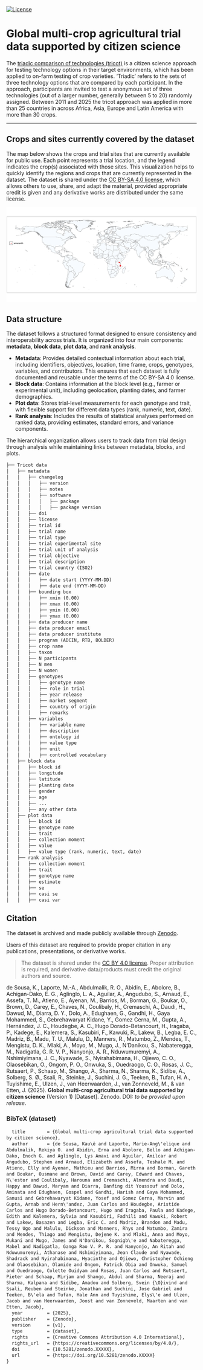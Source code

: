 <!-- badges: start -->
[![License](https://img.shields.io/badge/license%20-%20CC%20BY%20SA%204.0%20-%20%233182bd)](https://creativecommons.org/licenses/by-sa/4.0/) 
<!-- badges: end --> 

# Global multi-crop agricultural trial data supported by citizen science

The [triadic comparison of technologies (tricot)](https://doi.org/10.1007/s13593-023-00937-1) is a citizen science approach for testing technology options in their target environments, which has been applied to on-farm testing of crop varieties. ‘Triadic’ refers to the sets of three technology options that are compared by each participant. In the approach, participants are invited to test a anonymous set of three technologies (out of a larger number, generally between 5 to 20) randomly assigned. Between 2011 and 2025 the tricot approach was applied in more than 25 countries in across Africa, Asia, Europe and Latin America with more than 30 crops.

---

## Crops and sites currently covered by the dataset

The map below shows the crops and trial sites that are currently available for public use. Each point represents a trial location, and the legend indicates the crop(s) associated with those sites. This visualization helps to quickly identify the regions and crops that are currently represented in the dataset.  The dataset is shared under the [CC BY-SA 4.0 license](https://creativecommons.org/licenses/by-sa/4.0/legalcode.en), which allows others to use, share, and adapt the material, provided appropriate credit is given and any derivative works are distributed under the same license.


![Trial map](docs/trial-locations.png)

## Data structure

The dataset follows a structured format designed to ensure consistency and interoperability across trials. It is organized into four main components: **metadata**, **block data**, **plot data**, and **rank analysis**.  

- **Metadata**: Provides detailed contextual information about each trial, including identifiers, objectives, location, time frame, crops, genotypes, variables, and contributors. This ensures that each dataset is fully documented and reusable under the terms of the CC BY-SA 4.0 license.  
- **Block data**: Contains information at the block level (e.g., farmer or experimental unit), including geolocation, planting dates, and farmer demographics.  
- **Plot data**: Stores trial-level measurements for each genotype and trait, with flexible support for different data types (rank, numeric, text, date).  
- **Rank analysis**: Includes the results of statistical analyses performed on ranked data, providing estimates, standard errors, and variance components.  

The hierarchical organization allows users to track data from trial design through analysis while maintaining links between metadata, blocks, and plots.  

``` text
├── Tricot data 
│   ├── metadata
│   │   ├── changelog
│   │   │   ├── version
│   │   │   ├── notes
│   │   |   ├── software
│   │   │   │   ├── package
│   │   │   │   ├── package version
│   │   ├── doi
│   │   ├── license
│   │   ├── trial id
│   │   ├── trial name
│   │   ├── trial type
│   │   ├── trial experimental site
│   │   ├── trial unit of analysis
│   │   ├── trial objective
│   │   ├── trial description
│   │   ├── trial country (ISO2)
│   │   ├── date
│   │   │   ├── date start (YYYY-MM-DD)
│   │   │   ├── date end (YYYY-MM-DD)
│   │   ├── bounding box
│   │   │   ├── xmin (0.00)
│   │   │   ├── xmax (0.00)
│   │   │   ├── ymin (0.00)
│   │   │   ├── ymax (0.00)
│   │   ├── data producer name
│   │   ├── data producer email
│   │   ├── data producer institute
│   │   ├── program (ADCIN, RTB, BOLDER)
│   │   ├── crop name
│   │   ├── taxon
│   │   ├── N participants
│   │   ├── N men
│   │   ├── N women
│   │   ├── genotypes
│   │   │   ├── genotype name
│   │   │   ├── role in trial
│   │   │   ├── year release
│   │   │   ├── market segment
│   │   │   ├── country of origin
│   │   │   ├── remarks
│   │   ├── variables
│   │   │   ├── variable name
│   │   │   ├── description
│   │   │   ├── ontology id
│   │   │   ├── value type
│   │   │   ├── unit
│   │   │   ├── controlled vocabulary
│   ├── block data
│   │   ├── block id
│   │   ├── longitude
│   │   ├── latitude
│   │   ├── planting date
│   │   ├── gender
│   │   ├── age
│   │   ├── ...
│   │   ├── any other data
│   ├── plot data
│   │   ├── block id
│   │   ├── genotype name
│   │   ├── trait
│   │   ├── collection moment 
│   │   ├── value
│   │   ├── value type (rank, numeric, text, date)
│   ├── rank analysis
│   │   ├── collection moment
│   │   ├── trait
│   │   ├── genotype name
│   │   ├── estimate
│   │   ├── se
│   │   ├── casi se
│   │   ├── casi var
```

## Citation

The dataset is archived and made publicly available through [Zenodo](https://zenodo.org/).  

Users of this dataset are required to provide proper citation in any publications, presentations, or derivative works.

> The dataset is shared under the [CC BY 4.0 license](https://creativecommons.org/licenses/by/4.0/). Proper attribution is required, and derivative data/products must credit the original authors and source.


de Sousa, K., Laporte, M.-A., Abdulmalik, R. O., Abidin, E., Abolore, B., Achigan-Dako, E. G., Aglinglo, L. A., Aguilar, A., Angudubo, S., Arnaud, E., Assefa, T. M., Atieno, E., Ayenan, M., Barrios, M., Borman, G., Boukar, O., Brown, D., Carey, E., Chaves, N., Coulibaly, H., Cremaschi, A., Daudi, H., Dawud, M., Diarra, D. Y., Dolo, A., Edughaen, G., Gandhi, H., Gaya Mohammed, S., Gebrehawaryat Kidane, Y., Gomez Cerna, M., Gupta, A., Hernández, J. C., Houdegbe, A. C., Hugo Dorado-Betancourt, H., Iragaba, P., Kadege, E., Kalemera, S., Kasubiri, F., Kawuki, R., Lakew, B., Legba, E. C., Madriz, B., Madu, T. U., Malulu, D., Manners, R., Matumbo, Z., Mendes, T., Mengistu, D. K., Mlaki, A., Moyo, M., Mugo, J., N’Danikou, S., Nabateregga, M., Nadigatla, G. R. V. P., Nanyonjo, A. R., Nduwumuremyi, A., Nshimiyimana, J. C., Nyawade, S., Nyirahabimana, H., Ojiewo, C. O., Olaosebikan, O., Ongom, P. O., Onwuka, S., Ouedraogo, C. O., Rosas, J. C., Rutsaert, P., Schaap, M., Shango, A., Sharma, N., Sharma, K., Sidibe, A., Solberg, S. Ø., Ssali, R., Steinke, J., Suchini, J. G., Teeken, B., Tufan, H. A., Tuyishime, E., Ulzen, J., van Heerwaarden, J., van Zonneveld, M., & van Etten, J. (2025). **Global multi-crop agricultural trial data supported by citizen science** (Version 1) [Dataset]. Zenodo. DOI: _to be provided upon release_.


### BibTeX (dataset)

```@dataset{desousa_2025_global_multicrop_tricot,
  title        = {Global multi-crop agricultural trial data supported by citizen science},
  author       = {de Sousa, Kau\ê and Laporte, Marie-Ang\'elique and Abdulmalik, Rekiya O. and Abidin, Erna and Abolore, Bello and Achigan-Dako, Enoch G. and Aglinglo, Lys Amavi and Aguilar, Amilcar and Angudubo, Stephen and Arnaud, Elizabeth and Assefa, Teshale M. and Atieno, Elly and Ayenan, Mathieu and Barrios, Mirna and Borman, Gareth and Boukar, Ousmane and Brown, David and Carey, Edward and Chaves, N\'estor and Coulibaly, Harouna and Cremaschi, Almendra and Daudi, Happy and Dawud, Maryam and Diarra, Danfing dit Youssouf and Dolo, Aminata and Edughaen, Gospel and Gandhi, Harish and Gaya Mohammed, Sanusi and Gebrehawaryat Kidane, Yosef and Gomez Cerna, Marvin and Gupta, Arnab and Hern\'andez, Juan Carlos and Houdegbe, Aristide Carlos and Hugo Dorado-Betancourt, Hugo and Iragaba, Paula and Kadege, Edith and Kalemera, Sylvia and Kasubiri, Fadhili and Kawuki, Robert and Lakew, Basazen and Legba, Eric C. and Madriz, Brandon and Madu, Tessy Ugo and Malulu, Dickson and Manners, Rhys and Matumbo, Zamira and Mendes, Thiago and Mengistu, Dejene K. and Mlaki, Anna and Moyo, Mukani and Mugo, James and N'Danikou, Sognigb\'e and Nabateregga, Mabel and Nadigatla, Ganga Rao V. P. R. and Nanyonjo, An Ritah and Nduwumuremyi, Athanase and Nshimiyimana, Jean Claude and Nyawade, Shadrack and Nyirahabimana, Hyacinthe and Ojiewo, Christopher Ochieng and Olaosebikan, Olamide and Ongom, Patrick Obia and Onwuka, Samuel and Ouedraogo, Colette Ouidyam and Rosas, Juan Carlos and Rutsaert, Pieter and Schaap, Mirjam and Shango, Abdul and Sharma, Neeraj and Sharma, Kalpana and Sidibe, Amadou and Solberg, Svein {\O}ivind and Ssali, Reuben and Steinke, Jonathan and Suchini, Jose Gabriel and Teeken, B\'ela and Tufan, Hale Ann and Tuyishime, Elys\'e and Ulzen, Jacob and van Heerwaarden, Joost and van Zonneveld, Maarten and van Etten, Jacob},
  year         = {2025},
  publisher    = {Zenodo},
  version      = {v1},
  type         = {dataset},
  rights       = {Creative Commons Attribution 4.0 International},
  rights_url   = {https://creativecommons.org/licenses/by/4.0/},
  doi          = {10.5281/zenodo.XXXXX},
  url          = {https://doi.org/10.5281/zenodo.XXXXX}
}
